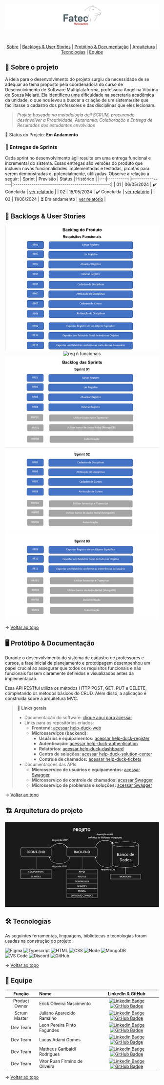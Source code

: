 <div align="center">
    
![banner](./capilogo.png)
</div>
<br id="topo">
<p align="center">
    <a href="#sobre">Sobre</a>  |  
    <a href="#backlogs">Backlogs & User Stories</a>  |  
    <a href="#prototipo">Protótipo & Documentação</a>  |  
    <a href="#arquitetura">Arquitetura</a>  |  
    <a href="#tecnologias">Tecnologias</a>  |  
    <a href="#equipe">Equipe</a>
</p>
   
<span id="sobre">

## :bookmark_tabs: Sobre o projeto
A ideia para o desenvolvimento do projeto surgiu da necessidade de se adequar ao tema proposto pela coordenadora do curso de Desenvolvimento de Software Multiplataforma, professora Angelina Vitorino de Souza Melaré. Ela identificou uma dificuldade na secretaria acadêmica da unidade, o que nos levou a buscar a criação de um sistema/site que facilitasse o cadastro dos professores e das disciplinas que eles lecionam.

> _Projeto baseado na metodologia ágil SCRUM, procurando desenvolver a Proatividade, Autonomia, Colaboração e Entrega de Resultados dos estudantes envolvidos_

:pushpin: Status do Projeto: **Em Andamento**

### 🏁 Entregas de Sprints
Cada sprint no desenvolvimento ágil resulta em uma entrega funcional e incremental do sistema. Essas entregas são versões do produto que incluem novas funcionalidades implementadas e testadas, prontas para serem demonstradas e, potencialmente, utilizadas. Observe a relação a seguir:
| Sprint | Previsão | Status | Histórico |
|:--:|:----------:|:----------------|:-------------------------------------------------:|
| 01 | 06/05/2024 | ✔️ Concluída    | [ver relatório](https://github.com/The-Bugger-Ducks/help-duck-documentation/blob/sprint-01/README.md) |
| 02 | 15/05/2024 | ✔️ Concluída    | [ver relatório](https://github.com/The-Bugger-Ducks/help-duck-documentation/blob/sprint-02/README.md) |
| 03 | 11/06/2024 | ⏳  Em andamento    | [ver relatório](https://github.com/The-Bugger-Ducks/help-duck-documentation/blob/sprint-03/README.md) |

## :dart: Backlogs & User Stories
    
<div align="center">
    
![req funcionais](https://github.com/VitorRuan/LP2/blob/main/Requisitos%20funcionais.png)  
![req ñ funcionais](https://github.com/VitorRuan/LP2/blob/main/Requisitos%20%20n%C3%A3o%20funcionais.png)
![sprint1](https://github.com/VitorRuan/LP2/blob/main/Sprint%2001.PNG)
![sprint2](https://github.com/VitorRuan/LP2/blob/main/Sprint%2002.PNG)
![sprint3](https://github.com/VitorRuan/LP2/blob/main/Sprint%2003.PNG)
</div>
  
→ [Voltar ao topo](#topo)

<span id="prototipo">

## :desktop_computer: Protótipo & Documentação
Durante o desenvolvimento do sistema de cadastro de professores e cursos, a fase inicial de planejamento e prototipagem desempenhou um papel crucial ao assegurar que todos os requisitos funcionais e não funcionais fossem claramente definidos e visualizados antes da implementação.

Essa API RESTful utiliza os métodos HTTP POST, GET, PUT e DELETE, completando os métodos básicos do CRUD. Além disso, a aplicação é construída sobre a arquitetura MVC.
    
> 🔗 **Links gerais** <br>
> - Documentação do software: [clique aqui para acessar](./documentacao_geral.pdf)
> - Links para os repositórios criados:
>    - **Frontend:** [acessar help-duck-web](https://github.com/The-Bugger-Ducks/help-duck-web)
>    - **Microsserviços (backend):**
>       - **Usuários e equipamentos:** [acessar help-duck-register](https://github.com/The-Bugger-Ducks/help-duck-register)
>       - **Autenticação:** [acessar help-duck-authentication](https://github.com/The-Bugger-Ducks/help-duck-authentication)
>       - **Relatórios:** [acessar help-duck-dashboard](https://github.com/The-Bugger-Ducks/help-duck-dashboard)
>       - **Centro de soluções:** [acessar help-duck-solution-center](https://github.com/The-Bugger-Ducks/help-duck-solution-center)
>       - **Controle de chamados:** [acessar help-duck-tickets](https://github.com/The-Bugger-Ducks/help-duck-tickets)
> - Documentações das APIs:
>    - **Microsserviço de usuários e equipamentos:** [acessar Swagger](https://help-duck-register.herokuapp.com/swagger-ui/index.html#/)
>    - **Microsserviço de controle de chamados:** [acessar Swagger](https://help-duck-ticket.herokuapp.com/swagger-ui/index.html#/)
>    - **Microsserviço de problemas e soluções:** [acessar Swagger](https://help-duck-solution-center.herokuapp.com/swagger-ui/index.html#/)

→ [Voltar ao topo](#topo)

<span id="arquitetura">

## 🏗️ Arquitetura do projeto
![Arquitetura Projeto](https://github.com/leonfagundes27/Assets/blob/main/Images/arquitetura%20projeto.png)

<span id="tecnologias">

## 🛠️ Tecnologias

As seguintes ferramentas, linguagens, bibliotecas e tecnologias foram usadas na construção do projeto:

<img src="https://img.shields.io/badge/Figma-CED4DA?style=for-the-badge&logo=figma&logoColor=DC143C" alt="Figma" /> 
<img src="https://img.shields.io/badge/TypeScript-CED4DA?style=for-the-badge&logo=typescript&logoColor=007ACC" alt="Typescript" />
<img src="https://img.shields.io/badge/HTML5-CED4DA?style=for-the-badge&logo=html5&logoColor=E34F26" alt="HTML" /> 
<img src="https://img.shields.io/badge/CSS3-CED4DA?style=for-the-badge&logo=css3&logoColor=1572B6" alt="CSS" /> 	
<img src="https://img.shields.io/badge/Node.js-CED4DA?style=for-the-badge&logo=nodedotjs&logoColor=339933" alt="Node" />  
<img src="https://img.shields.io/badge/MongoDB-CED4DA?style=for-the-badge&logo=mongodb&logoColor=4EA94B" alt="MongoDB" /><br>
<img src="https://img.shields.io/badge/VS_Code-CED4DA?style=for-the-badge&logo=visual%20studio%20code&logoColor=0078D4" alt="VS Code" /> 
<img src="https://img.shields.io/badge/Discord-CED4DA?style=for-the-badge&logo=discord&logoColor=7289DA" alt="Discord" /> 
<img src="https://img.shields.io/badge/GitHub-CED4DA?style=for-the-badge&logo=github&logoColor=20232A" alt="GitHub" /> 
    
→ [Voltar ao topo](#topo)

<span id="equipe">

## :busts_in_silhouette: Equipe

|    Função     | Nome                                  |                                                                                                                                                      LinkedIn & GitHub                                                                                                                                                      |
| :-----------: | :------------------------------------ | :-------------------------------------------------------------------------------------------------------------------------------------------------------------------------------------------------------------------------------------------------------------------------------------------------------------------------: |
| Product Owner | Erick Oliveira Nascimento          |     [![Linkedin Badge](https://img.shields.io/badge/Linkedin-blue?style=flat-square&logo=Linkedin&logoColor=white)]() [![GitHub Badge](https://img.shields.io/badge/GitHub-111217?style=flat-square&logo=github&logoColor=white)](https://github.com/JoaoM-py)              |
| Scrum Master  | Juliano Aparecido Ramalho |      [![Linkedin Badge](https://img.shields.io/badge/Linkedin-blue?style=flat-square&logo=Linkedin&logoColor=white)](https://www.linkedin.com/in/mariagabrielareis/) [![GitHub Badge](https://img.shields.io/badge/GitHub-111217?style=flat-square&logo=github&logoColor=white)](https://github.com/MariaGabrielaReis)     |
|   Dev Team    | Leon Pereira Pinto Fagundes               |         [![Linkedin Badge](https://img.shields.io/badge/Linkedin-blue?style=flat-square&logo=Linkedin&logoColor=white)](https://www.linkedin.com/in/antonio-nepomuceno-04943720a/) [![GitHub Badge](https://img.shields.io/badge/GitHub-111217?style=flat-square&logo=github&logoColor=white)](https://github.com/Nepoun)        |
|   Dev Team    | Lucas Adami Gomes                   |         [![Linkedin Badge](https://img.shields.io/badge/Linkedin-blue?style=flat-square&logo=Linkedin&logoColor=white)](https://www.linkedin.com/in/caio-vitor-c1/) [![GitHub Badge](https://img.shields.io/badge/GitHub-111217?style=flat-square&logo=github&logoColor=white)](https://github.com/CaioVitorDias1)        |
|   Dev Team    |Matheus Garibaldi Rodrigues                |   [![Linkedin Badge](https://img.shields.io/badge/Linkedin-blue?style=flat-square&logo=Linkedin&logoColor=white)](https://www.linkedin.com/in/gabriel-camargo-915452196/) [![GitHub Badge](https://img.shields.io/badge/GitHub-111217?style=flat-square&logo=github&logoColor=white)](https://github.com/GabrielCamargoL)   |
|   Dev Team    | Vitor Ruan Firmino de Oliveira       |           [![Linkedin Badge](https://img.shields.io/badge/Linkedin-blue?style=flat-square&logo=Linkedin&logoColor=white)](https://www.linkedin.com/in/gioliveirass) [![GitHub Badge](https://img.shields.io/badge/GitHub-111217?style=flat-square&logo=github&logoColor=white)](https://github.com/gioliveirass)          |


→ [Voltar ao topo](#topo)

